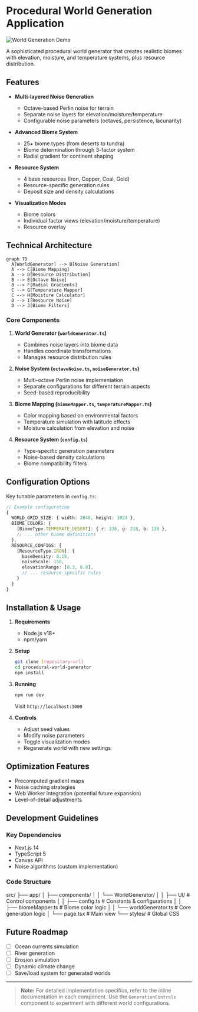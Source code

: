 # Procedural World Generation Application

![World Generation Demo](demo-screenshot.jpg) <!-- Suggest adding a screenshot later -->

A sophisticated procedural world generator that creates realistic biomes with elevation, moisture, and temperature systems, plus resource distribution.

## Features

- **Multi-layered Noise Generation**
  - Octave-based Perlin noise for terrain
  - Separate noise layers for elevation/moisture/temperature
  - Configurable noise parameters (octaves, persistence, lacunarity)
- **Advanced Biome System**

  - 25+ biome types (from deserts to tundra)
  - Biome determination through 3-factor system
  - Radial gradient for continent shaping

- **Resource System**

  - 4 base resources (Iron, Copper, Coal, Gold)
  - Resource-specific generation rules
  - Deposit size and density calculations

- **Visualization Modes**
  - Biome colors
  - Individual factor views (elevation/moisture/temperature)
  - Resource overlay

## Technical Architecture

```mermaid
graph TD
  A[WorldGenerator] --> B[Noise Generation]
  A --> C[Biome Mapping]
  A --> D[Resource Distribution]
  B --> E[Octave Noise]
  B --> F[Radial Gradients]
  C --> G[Temperature Mapper]
  C --> H[Moisture Calculator]
  D --> I[Resource Noise]
  D --> J[Biome Filters]
```

### Core Components

1. **World Generator (`worldGenerator.ts`)**

   - Combines noise layers into biome data
   - Handles coordinate transformations
   - Manages resource distribution rules

2. **Noise System (`octaveNoise.ts`, `noiseGenerator.ts`)**

   - Multi-octave Perlin noise implementation
   - Separate configurations for different terrain aspects
   - Seed-based reproducibility

3. **Biome Mapping (`biomeMapper.ts`, `temperatureMapper.ts`)**

   - Color mapping based on environmental factors
   - Temperature simulation with latitude effects
   - Moisture calculation from elevation and noise

4. **Resource System (`config.ts`)**
   - Type-specific generation parameters
   - Noise-based density calculations
   - Biome compatibility filters

## Configuration Options

Key tunable parameters in `config.ts`:

```typescript
// Example configuration
{
  WORLD_GRID_SIZE: { width: 2048, height: 1024 },
  BIOME_COLORS: {
    [BiomeType.TEMPERATE_DESERT]: { r: 238, g: 218, b: 130 },
    // ... other biome definitions
  },
  RESOURCE_CONFIGS: {
    [ResourceType.IRON]: {
      baseDensity: 0.15,
      noiseScale: 150,
      elevationRange: [0.3, 0.8],
      // ... resource-specific rules
    }
  }
}
```

## Installation & Usage

1. **Requirements**

   - Node.js v18+
   - npm/yarn

2. **Setup**

   ```bash
   git clone [repository-url]
   cd procedural-world-generator
   npm install
   ```

3. **Running**

   ```bash
   npm run dev
   ```

   Visit `http://localhost:3000`

4. **Controls**
   - Adjust seed values
   - Modify noise parameters
   - Toggle visualization modes
   - Regenerate world with new settings

## Optimization Features

- Precomputed gradient maps
- Noise caching strategies
- Web Worker integration (potential future expansion)
- Level-of-detail adjustments

## Development Guidelines

### Key Dependencies

- Next.js 14
- TypeScript 5
- Canvas API
- Noise algorithms (custom implementation)

### Code Structure

src/
├── app/
│ ├── components/
│ │ └── WorldGenerator/
│ │ ├── UI/ # Control components
│ │ ├── config.ts # Constants & configurations
│ │ ├── biomeMapper.ts # Biome color logic
│ │ └── worldGenerator.ts # Core generation logic
│ └── page.tsx # Main view
└── styles/ # Global CSS

## Future Roadmap

- [ ] Ocean currents simulation
- [ ] River generation
- [ ] Erosion simulation
- [ ] Dynamic climate change
- [ ] Save/load system for generated worlds

---

> **Note:** For detailed implementation specifics, refer to the inline documentation in each component. Use the `GenerationControls` component to experiment with different world configurations.
